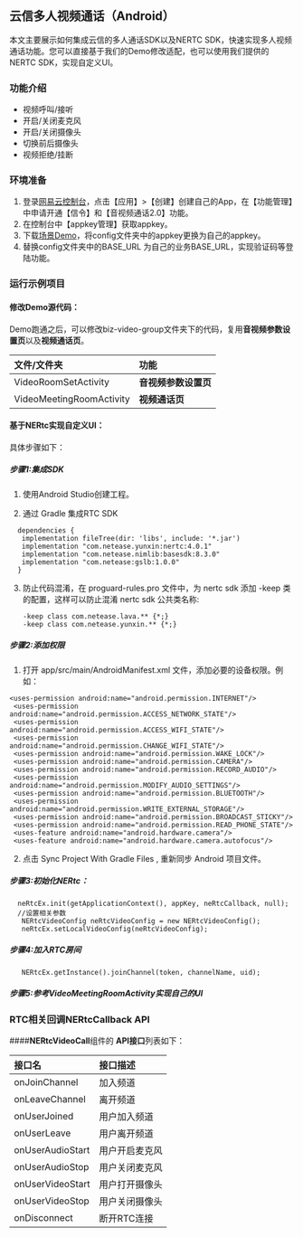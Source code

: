 ## 云信多人视频通话（Android）

本文主要展示如何集成云信的多人通话SDK以及NERTC SDK，快速实现多人视频通话功能。您可以直接基于我们的Demo修改适配，也可以使用我们提供的NERTC SDK，实现自定义UI。

### <span id="功能介绍">功能介绍</span>

- 视频呼叫/接听
- 开启/关闭麦克风
- 开启/关闭摄像头
- 切换前后摄像头
- 视频拒绝/挂断

### <span id="环境准备">环境准备</span>

1. 登录[网易云控制台](https://app.yunxin.163.com/index?clueFrom=nim&from=nim#/)，点击【应用】>【创建】创建自己的App，在【功能管理】中申请开通【信令】和【音视频通话2.0】功能。
2. 在控制台中【appkey管理】获取appkey。
3. 下载[场景Demo](https://github.com/netease-kit/NEGroupCall/tree/master/Android)，将config文件夹中的appkey更换为自己的appkey。
4. 替换config文件夹中的BASE_URL 为自己的业务BASE_URL，实现验证码等登陆功能。

### <span id="运行示例项目">运行示例项目</span>




#### 修改Demo源代码：

Demo跑通之后，可以修改biz-video-group文件夹下的代码，复用**音视频参数设置页**以及**视频通话页**。

|         文件/文件夹         |                   功能                   |
| :------------------------- | :-------------------------------------- |
| VideoRoomSetActivity |             **音视频参数设置页**             |
|    VideoMeetingRoomActivity   |              **视频通话页**              |

#### 基于NERtc实现自定义UI：

具体步骤如下：

##### 步骤1:集成SDK

1. 使用Android Studio创建工程。

2. 通过 Gradle 集成RTC SDK

 ```
   dependencies {
    implementation fileTree(dir: 'libs', include: '*.jar')
    implementation "com.netease.yunxin:nertc:4.0.1"
    implementation "com.netease.nimlib:basesdk:8.3.0"
    implementation "com.netease:gslb:1.0.0"
   }
```

3. 防止代码混淆，在 proguard-rules.pro 文件中，为 nertc sdk 添加 -keep 类的配置，这样可以防止混淆 nertc sdk 公共类名称:

   ```
   -keep class com.netease.lava.** {*;}
   -keep class com.netease.yunxin.** {*;}
   ```

##### 步骤2:添加权限

1. 打开 app/src/main/AndroidManifest.xml 文件，添加必要的设备权限。例如：

```
<uses-permission android:name="android.permission.INTERNET"/>
 <uses-permission android:name="android.permission.ACCESS_NETWORK_STATE"/>
 <uses-permission android:name="android.permission.ACCESS_WIFI_STATE"/>
 <uses-permission android:name="android.permission.CHANGE_WIFI_STATE"/>
 <uses-permission android:name="android.permission.WAKE_LOCK"/>
 <uses-permission android:name="android.permission.CAMERA"/>
 <uses-permission android:name="android.permission.RECORD_AUDIO"/>
 <uses-permission android:name="android.permission.MODIFY_AUDIO_SETTINGS"/>
 <uses-permission android:name="android.permission.BLUETOOTH"/>
 <uses-permission android:name="android.permission.WRITE_EXTERNAL_STORAGE"/>
 <uses-permission android:name="android.permission.BROADCAST_STICKY"/>
 <uses-permission android:name="android.permission.READ_PHONE_STATE"/>
 <uses-feature android:name="android.hardware.camera"/>
 <uses-feature android:name="android.hardware.camera.autofocus"/>
```
2. 点击 Sync Project With Gradle Files , 重新同步 Android 项目文件。

##### 步骤3:初始化NERtc：

```
  neRtcEx.init(getApplicationContext(), appKey, neRtcCallback, null);
  //设置相关参数
   NERtcVideoConfig neRtcVideoConfig = new NERtcVideoConfig();
   neRtcEx.setLocalVideoConfig(neRtcVideoConfig);
```

##### 步骤4:加入RTC房间

```
   NERtcEx.getInstance().joinChannel(token, channelName, uid);
```
##### 步骤5:参考VideoMeetingRoomActivity实现自己的UI

### RTC相关回调NERtcCallback API

####**NERtcVideoCall**组件的 **API接口**列表如下：

| **接口名**      | **接口描述**             |
| :---------------- | :---------------------------------------- 
| onJoinChannel             | 加入频道                                 |
| onLeaveChannel           | 离开频道                                 |
| onUserJoined           | 用户加入频道                                 |
| onUserLeave           | 用户离开频道                                 |
| onUserAudioStart           | 用户开启麦克风                                     |
| onUserAudioStop   | 用户关闭麦克风                             |
| onUserVideoStart  | 用户打开摄像头                         |
| onUserVideoStop     | 用户关闭摄像头                          |
| onDisconnect       | 断开RTC连接                        |




